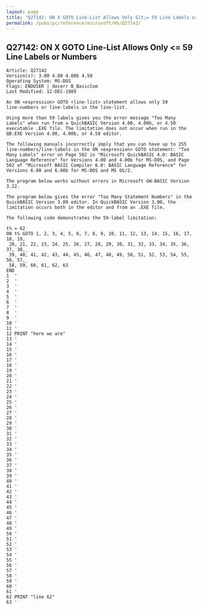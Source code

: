 ```yaml
---
layout: page
title: "Q27142: ON X GOTO Line-List Allows Only &lt;= 59 Line Labels or Numbers"
permalink: /pubs/pc/reference/microsoft/kb/Q27142/
---
```


## Q27142: ON X GOTO Line-List Allows Only &lt;= 59 Line Labels or Numbers

	Article: Q27142
	Version(s): 3.00 4.00 4.00b 4.50
	Operating System: MS-DOS
	Flags: ENDUSER | docerr B_BasicCom
	Last Modified: 12-DEC-1989
	
	An ON <expression> GOTO <line-list> statement allows only 59
	line-numbers or line-labels in the line-list.
	
	Using more than 59 labels gives you the error message "Too Many
	Labels" when run from a QuickBASIC Version 4.00, 4.00b, or 4.50
	executable .EXE file. The limitation does not occur when run in the
	QB.EXE Version 4.00, 4.00b, or 4.50 editor.
	
	The following manuals incorrectly imply that you can have up to 255
	line-numbers/line-labels in the ON <expression> GOTO statement: "Too
	Many Labels" error on Page 502 in "Microsoft QuickBASIC 4.0: BASIC
	Language Reference" for Versions 4.00 and 4.00b for MS-DOS, and Page
	502 of "Microsoft BASIC Compiler 6.0: BASIC Language Reference" for
	Versions 6.00 and 6.00b for MS-DOS and MS OS/2.
	
	The program below works without errors in Microsoft GW-BASIC Version
	3.22.
	
	The program below gives the error "Too Many Statement Numbers" in the
	QuickBASIC Version 3.00 editor. In QuickBASIC Version 3.00, the
	limitation occurs both in the editor and from an .EXE file.
	
	The following code demonstrates the 59-label limitation:
	
	t% = 62
	ON t% GOTO 1, 2, 3, 4, 5, 6, 7, 8, 9, 10, 11, 12, 13, 14, 15, 16, 17, 18, 19,
	 20, 21, 22, 23, 24, 25, 26, 27, 28, 29, 30, 31, 32, 33, 34, 35, 36, 37, 38,_
	 39, 40, 41, 42, 43, 44, 45, 46, 47, 48, 49, 50, 51, 52, 53, 54, 55, 56, 57,_
	 58, 59, 60, 61, 62, 63
	END
	1  '
	2  '
	3  '
	4  '
	5  '
	6  '
	7  '
	8  '
	9  '
	10 '
	11 '
	12 PRINT "here we are"
	13 '
	14 '
	15 '
	16 '
	17 '
	18 '
	19 '
	20 '
	21 '
	22 '
	23 '
	24 '
	25 '
	26 '
	27 '
	28 '
	29 '
	30 '
	31 '
	32 '
	33 '
	34 '
	35 '
	36 '
	37 '
	38 '
	39 '
	40 '
	41 '
	42 '
	43 '
	44 '
	45 '
	46 '
	47 '
	48 '
	49 '
	50 '
	51 '
	52 '
	53 '
	54 '
	55 '
	56 '
	57 '
	58 '
	59 '
	60 '
	61 '
	62 PRINT "line 62"
	63 '
